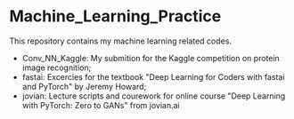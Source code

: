 # Machine_Learning_Practice
This repository contains my machine learning related codes.

* Conv_NN_Kaggle: My submition for the Kaggle competition on protein image recognition;
* fastai: Excercies for the textbook "Deep Learning for Coders with fastai and PyTorch" by Jeremy Howard;
* jovian: Lecture scripts and courework for online course "Deep Learning with PyTorch: Zero to GANs" from jovian.ai
